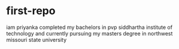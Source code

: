 # first-repo
iam priyanka completed my bachelors in pvp siddhartha institute of technology
and currently pursuing my masters degree in northwest missouri state university

